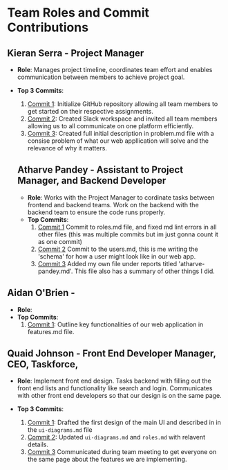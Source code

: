# Team Roles and Commit Contributions

## Kieran Serra - Project Manager

- **Role**: Manages project timeline, coordinates team effort and enables communication between members to achieve project goal.
- **Top 3 Commits**:

  1. [Commit 1](https://github.com/kserra1/CS326Team2/commit/abd7afde6bdb0a6cb865082c2b7780db0b5f0e7e): Initialize GitHub repository allowing all team members to get started on their respective assignments.
  2. [Commit 2](https://github.com/kserra1/CS326Team2/commit/fbb887eb29716258daff32c4ab99ae0e7a9d517e): Created Slack workspace and invited all team members allowing us to all communicate on one platform efficiently.
  3. [Commit 3](https://github.com/kserra1/CS326Team2/commit/2b3e06fe699464d31a1996ab2cf6b68e47108aaf): Created full initial description in problem.md file with a consise problem of what our web appllication will solve and the relevance of why it matters.

  ## Atharve Pandey - Assistant to Project Manager, and Backend Developer

  - **Role**: Works with the Project Manager to cordinate tasks between frontend and backend teams. Work on the backend with the backend team to ensure the code runs properly.
  - **Top Commits**:
    1. [Commit 1](https://github.com/kserra1/CS326Team2/commit/d519488db7a9179fb9fe15cbf7ae5593a471888f)
       Commit to roles.md file, and fixed md lint errors in all other files (this was multiple commits but im just gonna count it as one commit)
    2. [Commit 2](https://github.com/kserra1/CS326Team2/commit/69c0acd0dd56fa68ba29f63a9dc31cd48b5e07a0)
       Commit to the users.md, this is me writing the 'schema' for how a user might look like in our web app.
    3. [Commit 3](https://github.com/kserra1/CS326Team2/commit/6832b3f9e0d54b97804ca39e27f1ab6d9b624500)
       Added my own file under reports titled 'atharve-pandey.md'. This file also has a summary of other things I did.

## Aidan O'Brien -

- **Role**:
- **Top Commits**:
  1. [Commit 1](https://github.com/kserra1/CS326Team2/blob/main/team/m2/features.md): Outline key functionalities of our web application in features.md file.

## Quaid Johnson - Front End Developer Manager, CEO, Taskforce, 

- **Role**: Implement front end design. Tasks backend with filling out the front end lists and functionality like search and login. Communicates with other front end developers so that our design is on the same page.
- **Top 3 Commits**:

  1. [Commit 1](https://github.com/kserra1/CS326Team2/commit/027f53fd6c607c94b8883a405df57d47755596a9): Drafted the first design of the main UI and described in in the `ui-diagrams.md` file
  2. [Commit 2](https://github.com/kserra1/CS326Team2/commit/): Updated `ui-diagrams.md` and `roles.md` with relavent details.
  3. [Commit 3](https://github.com/kserra1/CS326Team2/commit/) Communicated during team meeting to get everyone on the same page about the features we are implementing.